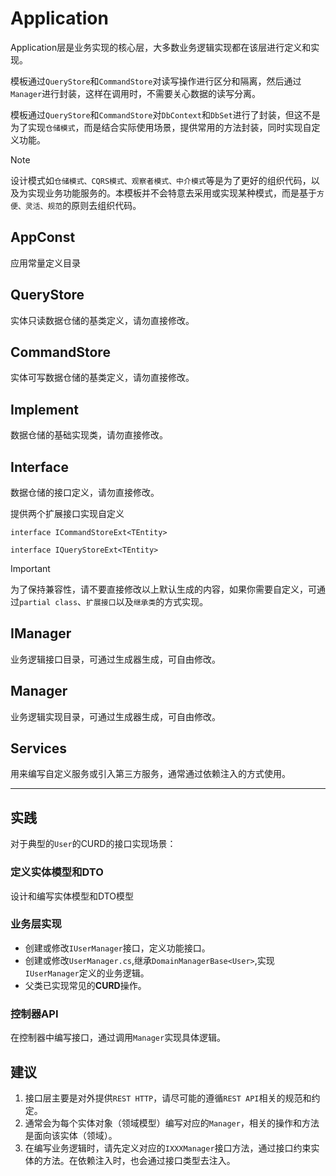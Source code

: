 # Application

Application层是业务实现的核心层，大多数业务逻辑实现都在该层进行定义和实现。

模板通过`QueryStore`和`CommandStore`对读写操作进行区分和隔离，然后通过`Manager`进行封装，这样在调用时，不需要关心数据的读写分离。

模板通过`QueryStore`和`CommandStore`对`DbContext`和`DbSet`进行了封装，但这不是为了实现`仓储模式`，而是结合实际使用场景，提供常用的方法封装，同时实现自定义功能。

> [!NOTE]
> 设计模式如`仓储模式、CQRS模式、观察者模式、中介模式`等是为了更好的组织代码，以及为实现业务功能服务的。本模板并不会特意去采用或实现某种模式，而是基于`方便、灵活、规范`的原则去组织代码。

## AppConst

应用常量定义目录

## QueryStore

实体只读数据仓储的基类定义，请勿直接修改。

## CommandStore

实体可写数据仓储的基类定义，请勿直接修改。

## Implement

数据仓储的基础实现类，请勿直接修改。

## Interface

数据仓储的接口定义，请勿直接修改。

提供两个扩展接口实现自定义

`interface ICommandStoreExt<TEntity>`

`interface IQueryStoreExt<TEntity>`

> [!IMPORTANT]
> 为了保持兼容性，请不要直接修改以上默认生成的内容，如果你需要自定义，可通过`partial class`、`扩展接口`以及`继承类`的方式实现。

## IManager

业务逻辑接口目录，可通过生成器生成，可自由修改。

## Manager

业务逻辑实现目录，可通过生成器生成，可自由修改。

## Services

用来编写自定义服务或引入第三方服务，通常通过依赖注入的方式使用。

---

## 实践

对于典型的`User`的CURD的接口实现场景：

### 定义实体模型和DTO

设计和编写实体模型和DTO模型

### 业务层实现

- 创建或修改`IUserManager`接口，定义功能接口。
- 创建或修改`UserManager.cs`,继承`DomainManagerBase<User>`,实现`IUserManager`定义的业务逻辑。
- 父类已实现常见的**CURD**操作。

### 控制器API

在控制器中编写接口，通过调用`Manager`实现具体逻辑。

## 建议

1. 接口层主要是对外提供`REST HTTP`，请尽可能的遵循`REST API`相关的规范和约定。
2. 通常会为每个实体对象（领域模型）编写对应的`Manager`，相关的操作和方法是面向该实体（领域）。
3. 在编写业务逻辑时，请先定义对应的`IXXXManager`接口方法，通过接口约束实体的方法。在依赖注入时，也会通过接口类型去注入。
